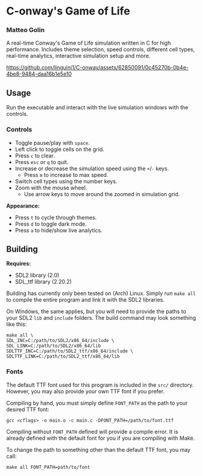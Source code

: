 # C-onway's Game of Life

### Matteo Golin

A real-time Conway's Game of Life simulation written in C for high performance. Includes theme selection, speed
controls, different cell types, real-time analytics, interactive simulation setup and more.

https://github.com/linguini1/C-onway/assets/62850091/0c45270b-0b4e-4be8-9484-daa16b1e5e10

## Usage

Run the executable and interact with the live simulation windows with the controls.

### Controls

- Toggle pause/play with `space`.
- Left click to toggle cells on the grid.
- Press `c` to clear.
- Press `esc` or `q` to quit.
- Increase or decrease the simulation speed using the `+`/`-` keys.
  - Press `m` to increase to max speed.
- Switch cell types using the number keys.
- Zoom with the mouse wheel.
  - Use arrow keys to move around the zoomed in simulation grid.

**Appearance:**

- Press `t` to cycle through themes.
- Press `d` to toggle dark mode.
- Press `a` to hide/show live analytics.

## Building

**Requires:**

- SDL2 library (2.0)
- SDL_ttf library (2.20.2)

Building has currently only been tested on (Arch) Linux. Simply run `make all` to compile the entire program and link it
with the SDL2 libraries.

On Windows, the same applies, but you will need to provide the paths to your SDL2 `lib` and `include` folders. The build
command may look something like this:

```console
make all \
SDL_INC=C:/path/to/SDL2/x86_64/include \
SDL_LINK=C:/path/to/SDL2/x86_64/lib
SDLTTF_INC=C:/path/to/SDL2_ttf/x86_64/include \
SDLTTF_LINK=C:/path/to/SDL2_ttf/x86_64/lib
```

### Fonts

The default TTF font used for this program is included in the `src/` directory. However, you may also provide your own
TTF font if you prefer.

Compiling by hand, you must simply define `FONT_PATH` as the path to your desired TTF font:

```console
gcc <cflags> -o main.o -c main.c -DFONT_PATH=/path/to/font.ttf
```

Compiling without `FONT_PATH` defined will provide a compile error. It is already defined with the default font for you
if you are compiling with Make.

To change the path to something other than the default TTF font, you may call:

```console
make all FONT_PATH=path/to/font
```
